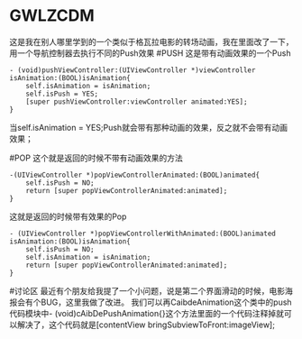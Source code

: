 # GWLZCDM
这是我在别人哪里学到的一个类似于格瓦拉电影的转场动画，我在里面改了一下，用一个导航控制器去执行不同的Push效果
#PUSH
这是带有动画效果的一个Push
```objc
- (void)pushViewController:(UIViewController *)viewController isAnimation:(BOOL)isAnimation{
    self.isAnimation = isAnimation;
    self.isPush = YES;
    [super pushViewController:viewController animated:YES];
}
```
当self.isAnimation = YES;Push就会带有那种动画的效果，反之就不会带有动画效果；



#POP
这个就是返回的时候不带有动画效果的方法
```objc
-(UIViewController *)popViewControllerAnimated:(BOOL)animated{
    self.isPush = NO;
    return [super popViewControllerAnimated:animated];
}
```
这就是返回的时候带有效果的Pop
```objc
- (UIViewController *)popViewControllerWithAnimated:(BOOL)animated isAnimation:(BOOL)isAnimation{
    self.isPush = NO;
    self.isAnimation = isAnimation;
    return [super popViewControllerAnimated:animated];
}
```
#讨论区
最近有个朋友给我提了一个小问题，说是第二个界面滑动的时候，电影海报会有个BUG，这里我做了改进。
我们可以再CaibdeAnimation这个类中的push代码模块中- (void)cAibDePushAnimation{}这个方法里面的一个代码注释掉就可以解决了，这个代码就是[contentView bringSubviewToFront:imageView];
